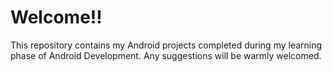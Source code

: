 # Welcome!!

This repository contains my Android projects completed during my learning phase of Android Development.
Any suggestions will be warmly welcomed.
